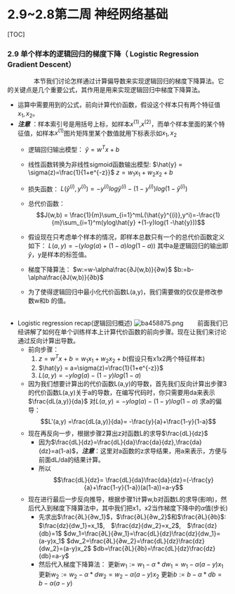 # 2.9~2.8第二周 神经网络基础
[TOC]

### 2.9 单个样本的逻辑回归的梯度下降（ Logistic Regression Gradient Descent）
　　
&emsp;　本节我们讨论怎样通过计算偏导数来实现逻辑回归的梯度下降算法。它的关键点是几个重要公式，其作用是用来实现逻辑回归中梯度下降算法。

* 运算中需要用到的公式，前向计算代价函数，假设这个样本只有两个特征值$x_1,x_2$。
* ***注意*** ：样本索引号是用括号上标，如样本$x^{(1)}$,$x^{(2)}$，而单个样本里面的某个特征值，如样本$x^{(1)}$图片矩阵里某个数值就用下标表示如$x_1,x_2$
	* 逻辑回归输出模型：
		 $\hat{y} = w^Tx + b$
		 
	* 线性函数转换为非线性sigmoid函数输出模型:
		$\hat{y} = \sigma(z)=\frac{1}{1+e^{-z}}$
		$z =  w_1x_1+w_2x_2+b$
	* 损失函数：
		$L(\hat{y}^{(i)},y^{(i)}) = -y^{(i)}log\hat{y}^{(i)} - (1-y^{(i)})log(1 -\hat{y}^{(i)})$ 
	* 总代价函数：
		$$J(w,b) = \frac{1}{m}\sum_{i=1}^mL(\hat{y}^{(i)},y^i)=-\frac{1}{m}\sum_{i=1}^m(ylog\hat{y} +(1-y)log(1 -\hat{y}))$$
	* 假设现在只考虑单个样本的情况，即样本总数只有一个的总代价函数定义如下：
	$L(a,y)=-(ylog(a)+(1-a)log(1-a))$
	其中a是逻辑回归的输出即$\hat{y}$，y是样本的标签值。
	* 梯度下降算法：
	$w:=w-\alpha\frac{∂J(w,b)}{∂w}$
	$b:=b-\alpha\frac{∂J(w,b)}{∂b}$
	* 为了使得逻辑回归中最小化代价函数L(a,y)，我们需要做的仅仅是修改参数w和b 的值。
	<br>
* Logistic regression recap(逻辑回归概述)
![ba458875.png](:storage\75bf1d0b-496f-4654-a43b-4df861a8f65a\ba458875.png)
&emsp;　前面我们已经讲解了如何在单个训练样本上计算代价函数的前向步骤。现在让我们来讨论通过反向计算出导数。
	* 前向步骤：
		1. $z = w^Tx + b = w_1x_1+w_2x_2+b$(假设只有x1x2两个特征样本)
		2. $\hat{y} = a=\sigma(z)=\frac{1}{1+e^{-z}}$
		3. $L(a,y) = -ylog(a) - (1-y)log(1 -a)$
	* 因为我们想要计算出的代价函数L(a,y)的导数，首先我们反向计算出步骤3的代价函数L(a,y)关于a的导数，在编写代码时，你只需要用da来表示$\frac{dL(a,y)}{da}$
	对$L(a,y) = -ylog(a) - (1-y)log(1 -a)$ 求a的偏导：
	$$L'(a,y) =\frac{dL(a,y)}{da}= -\frac{y}{a}+\frac{1-y}{1-a}$$
	* 现在再反向一步，根据步骤2算出z对函数L的求导$\frac{dL}{dz}$
		* 因为$\frac{dL}{dz}=\frac{dL}{da}\frac{da}{dz},\frac{da}{dz}=a(1-a)$，***注意***：这里对a函数的z求导结果，用a来表示，方便与前面dL/da的结果计算。
		* 所以
		$$\frac{dL}{dz}= \frac{dL}{da}\frac{da}{dz}=(-\frac{y}{a}+\frac{1-y}{1-a})(a(1-a))=a-y$$
	* 现在进行最后一步反向推导，根据步骤1计算w,b对函数L的求导(影响)，然后代入到梯度下降算法中，其中我们把x1，x2当作梯度下降中的$\alpha$值(步长)
		* 先求出$\frac{∂L}{∂w_1}$，$\frac{∂L}{∂w_2}$和$\frac{∂L}{∂b}$:
			$\frac{dz}{dw_1}=x_1$,　$\frac{dz}{dw_2}=x_2$,　$\frac{dz}{db}=1$
			$dw_1=\frac{∂L}{∂w_1}=\frac{dL}{dz}\frac{dz}{dw_1}=(a-y)x_1$
			$dw_2=\frac{∂L}{∂w_2}=\frac{dL}{dz}\frac{dz}{dw_2}=(a-y)x_2$
			$db=\frac{∂L}{∂b}=\frac{dL}{dz}\frac{dz}{db}=a-y$
		* 然后代入梯度下降算法：
			更新$w_1:=w_1-\alpha *dw_1=w_1-\alpha(a-y)x_1$
			更新$w_2:=w_2-\alpha *dw_2=w_2-\alpha(a-y)x_2$
			更新$b:=b-\alpha *db=b-\alpha(a-y)$
<!--stackedit_data:
eyJoaXN0b3J5IjpbLTIwOTI0ODk2NDFdfQ==
-->